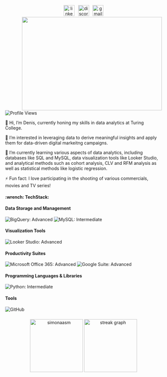 <!-- Contact Links -->
<div align="center">
  <a href="https://www.linkedin.com/in/senin/" target="_blank">
    <img src="https://img.shields.io/static/v1?message=LinkedIn&logo=linkedin&label=&color=0077B5&logoColor=white&labelColor=&style=for-the-badge" height="35" alt="linkedin logo"/></a> &nbsp
  <a href="https://discord.com/users/969978467888300092" target="_blank">
    <img src="https://img.shields.io/static/v1?message=Discord&logo=discord&label=&color=7289DA&logoColor=white&labelColor=&style=for-the-badge" height="35" alt="discord logo"/></a> &nbsp
  <a href="mailto:denis.seninas@gamial.com" target="_blank">
    <img src="https://img.shields.io/static/v1?message=Gmail&logo=gmail&label=&color=D14836&logoColor=white&labelColor=&style=for-the-badge" height="35" alt="gmail logo"/></a>
</div>
<img align="right" width="450" height="300" src="https://cdn.dribbble.com/users/20368/screenshots/4012238/media/f75db1b2b21e31c269b74c259564d19f.gif">
<br />

![Profile Views](https://komarev.com/ghpvc/?username=densen1978&label=Profile+Views)

👋 Hi, I’m Denis, currently honing my skills in data analytics at Turing College.

👀 I’m interested in leveraging data to derive meaningful insights and apply them for data-driven digital markeitng campaigns.

🌱 I’m currently learning various aspects of data analytics, including databases like SQL and MySQL, data visualization tools like Looker Studio, and analytical methods such as cohort analysis, CLV and RFM analysis as well as statistical methods like logistic regression.

⚡ Fun fact: I love participating in the shooting of various commercials, movies and TV series!

<!-- Tech Section -->
<h4 align="left">:wrench: TechStack:</h4>

#### Data Storage and Management
<div align="left">
  <img src="https://img.shields.io/static/v1?label=BigQuery&message=Advanced&color=blue&style=for-the-badge&logo=googlecloud" alt="BigQuery: Advanced" />
  <img src="https://img.shields.io/static/v1?label=MySQL&message=Intermediate&color=green&style=for-the-badge&logo=mysql" alt="MySQL: Intermediate" />
</div>

#### Visualization Tools
<div align="left">
  <img src="https://img.shields.io/static/v1?label=Looker%20Studio&message=Advanced&color=blue&style=for-the-badge&logo=googleanalytics" alt="Looker Studio: Advanced" />
</div>

#### Productivity Suites
<div align="left">
  <img src="https://img.shields.io/static/v1?label=Microsoft%20Office%20365&message=Advanced&color=blue&style=for-the-badge&logo=microsoftoffice" alt="Microsoft Office 365: Advanced" />
  <img src="https://img.shields.io/static/v1?label=Google%20Suite&message=Advanced&color=blue&style=for-the-badge&logo=googlesheets" alt="Google Suite: Advanced" />
</div>

#### Programming Languages & Libraries
<div align="left">
  <img src="https://img.shields.io/static/v1?label=Python&message=Intermediate&color=green&style=for-the-badge&logo=python" alt="Python: Intermediate" />
</div>

#### Tools
<div align="left">
  <img src="https://img.shields.io/static/v1?label=GitHub&message=Use%20Regularly&color=yellow&style=for-the-badge&logo=github" alt="GitHub" />
</div>

###

<div align="center">
  <img src="https://github-readme-stats.vercel.app/api?username=densen1978&show_icons=true&locale=en&theme=vision-friendly-dark" height="170" alt="simonaasm"  />
  <img src="https://streak-stats.demolab.com?user=densen1978&locale=en&mode=daily&theme=vision-friendly-dark&hide_border=false&border_radius=5" height="170" alt="streak graph"  />
</div>
